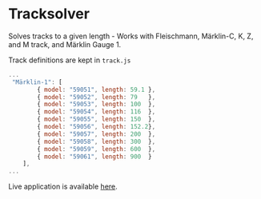 # Tracksolver

Solves tracks to a given length - Works with Fleischmann, Märklin-C, K, Z, and M track, and Märklin Gauge 1.

Track definitions are kept in `track.js`

```js
...
 "Märklin-1": [
        { model: "59051", length: 59.1 },
        { model: "59052", length: 79   },
        { model: "59053", length: 100  },
        { model: "59054", length: 116  },
        { model: "59055", length: 150  },
        { model: "59056", length: 152.2},
        { model: "59057", length: 200  },
        { model: "59058", length: 300  },
        { model: "59059", length: 600  },
        { model: "59061", length: 900  }
    ],
...
```

Live application is available [here](https://www.tracksolver.com/tracksolver).


